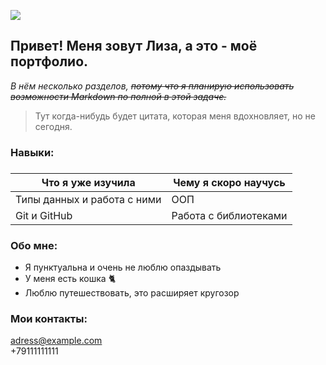 
 ![](https://img.freepik.com/free-photo/interested-woman-posing-in-sunglasses_197531-13203.jpg?w=996&t=st=1666208896~exp=1666209496~hmac=c06045accd31e67a5f0db79d3b8b84c2dd326e09411a75331f9d3192f8ce7639)
## Привет! Меня зовут Лиза, а это - моё портфолио.   
*В нём несколько разделов, ~~потому что я планирую использовать возможности Markdown по полной в этой задаче.~~*


>Тут когда-нибудь будет цитата, которая меня вдохновляет,
>но не сегодня.

### **Навыки:**

### 
Что я уже изучила  | Чему я скоро научусь
------------- | -------------
Типы данных и работа с ними  |  ООП
Git и GitHub  | Работа с библиотеками
### **Обо мне:**
* Я пунктуальна и очень не люблю опаздывать
* У меня есть кошка 🐈
* Люблю путешествовать, это расширяет кругозор 
### **Мои контакты:** 
<adress@example.com>  
+79111111111
